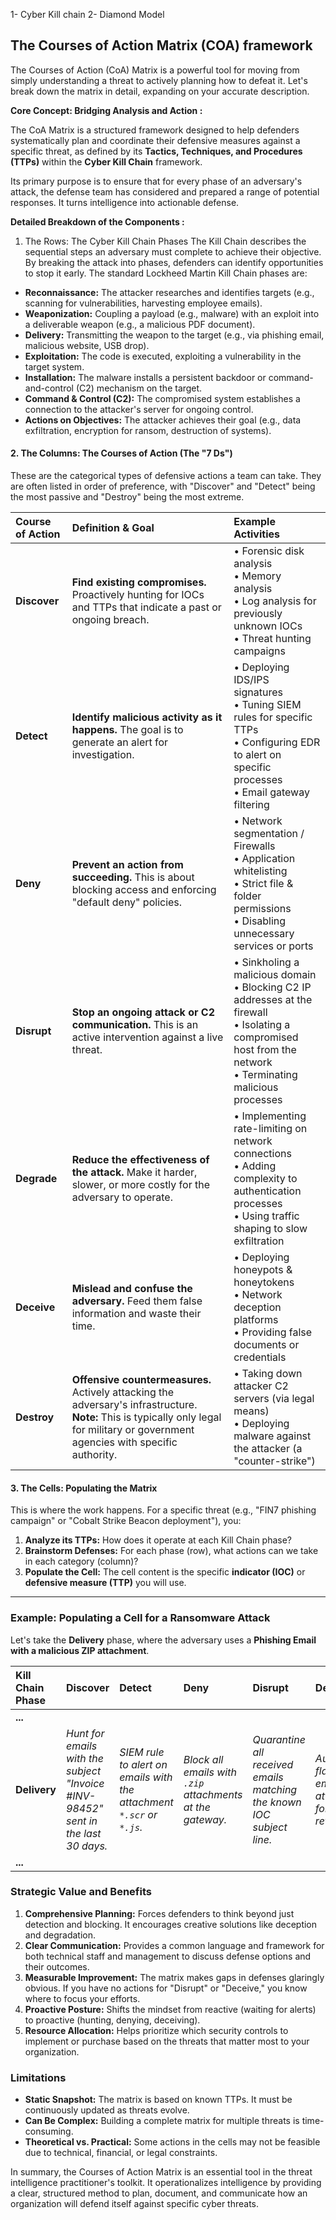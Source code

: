 1- Cyber Kill chain
2- Diamond Model

## The Courses of Action Matrix (COA) framework

The Courses of Action (CoA) Matrix is a powerful tool for moving from simply understanding a threat to actively planning how to defeat it.
Let's break down the matrix in detail, expanding on your accurate description.

**Core Concept: Bridging Analysis and Action :**

The CoA Matrix is a structured framework designed to help defenders systematically plan and coordinate their defensive measures against a specific threat, as defined by its **Tactics, Techniques, and Procedures (TTPs)** within the **Cyber Kill Chain** framework.

Its primary purpose is to ensure that for every phase of an adversary's attack, the defense team has considered and prepared a range of potential responses. It turns intelligence into actionable defense.


**Detailed Breakdown of the Components :**

 1. The Rows: The Cyber Kill Chain Phases
The Kill Chain describes the sequential steps an adversary must complete to achieve their objective. By breaking the attack into phases, defenders can identify opportunities to stop it early. The standard Lockheed Martin Kill Chain phases are:
*   **Reconnaissance:** The attacker researches and identifies targets (e.g., scanning for vulnerabilities, harvesting employee emails).
*   **Weaponization:** Coupling a payload (e.g., malware) with an exploit into a deliverable weapon (e.g., a malicious PDF document).
*   **Delivery:** Transmitting the weapon to the target (e.g., via phishing email, malicious website, USB drop).
*   **Exploitation:** The code is executed, exploiting a vulnerability in the target system.
*   **Installation:** The malware installs a persistent backdoor or command-and-control (C2) mechanism on the target.
*   **Command & Control (C2):** The compromised system establishes a connection to the attacker's server for ongoing control.
*   **Actions on Objectives:** The attacker achieves their goal (e.g., data exfiltration, encryption for ransom, destruction of systems).

#### 2. The Columns: The Courses of Action (The "7 Ds")
These are the categorical types of defensive actions a team can take. They are often listed in order of preference, with "Discover" and "Detect" being the most passive and "Destroy" being the most extreme.

| Course of Action | Definition & Goal                                                                                                                                                                     | Example Activities                                                                                                                                                    |
| :--------------- | :------------------------------------------------------------------------------------------------------------------------------------------------------------------------------------ | :-------------------------------------------------------------------------------------------------------------------------------------------------------------------- |
| **Discover**     | **Find existing compromises.** Proactively hunting for IOCs and TTPs that indicate a past or ongoing breach.                                                                          | • Forensic disk analysis<br>• Memory analysis<br>• Log analysis for previously unknown IOCs<br>• Threat hunting campaigns                                             |
| **Detect**       | **Identify malicious activity as it happens.** The goal is to generate an alert for investigation.                                                                                    | • Deploying IDS/IPS signatures<br>• Tuning SIEM rules for specific TTPs<br>• Configuring EDR to alert on specific processes<br>• Email gateway filtering              |
| **Deny**         | **Prevent an action from succeeding.** This is about blocking access and enforcing "default deny" policies.                                                                           | • Network segmentation / Firewalls<br>• Application whitelisting<br>• Strict file & folder permissions<br>• Disabling unnecessary services or ports                   |
| **Disrupt**      | **Stop an ongoing attack or C2 communication.** This is an active intervention against a live threat.                                                                                 | • Sinkholing a malicious domain<br>• Blocking C2 IP addresses at the firewall<br>• Isolating a compromised host from the network<br>• Terminating malicious processes |
| **Degrade**      | **Reduce the effectiveness of the attack.** Make it harder, slower, or more costly for the adversary to operate.                                                                      | • Implementing rate-limiting on network connections<br>• Adding complexity to authentication processes<br>• Using traffic shaping to slow exfiltration                |
| **Deceive**      | **Mislead and confuse the adversary.** Feed them false information and waste their time.                                                                                              | • Deploying honeypots & honeytokens<br>• Network deception platforms<br>• Providing false documents or credentials                                                    |
| **Destroy**      | **Offensive countermeasures.** Actively attacking the adversary's infrastructure. **Note:** This is typically only legal for military or government agencies with specific authority. | • Taking down attacker C2 servers (via legal means)<br>• Deploying malware against the attacker (a "counter-strike")                                                  |

#### 3. The Cells: Populating the Matrix
This is where the work happens. For a specific threat (e.g., "FIN7 phishing campaign" or "Cobalt Strike Beacon deployment"), you:
1.  **Analyze its TTPs:** How does it operate at each Kill Chain phase?
2.  **Brainstorm Defenses:** For each phase (row), what actions can we take in each category (column)?
3.  **Populate the Cell:** The cell content is the specific **indicator (IOC)** or **defensive measure (TTP)** you will use.

---

### Example: Populating a Cell for a Ransomware Attack

Let's take the **Delivery** phase, where the adversary uses a **Phishing Email with a malicious ZIP attachment**.

| Kill Chain Phase | **Discover** | **Detect** | **Deny** | **Disrupt** | **Degrade** | **Deceive** | **Destroy** |
| :--- | :--- | :--- | :--- | :--- | :--- | :--- | :--- |
| **...** | | | | | | | |
| **Delivery** | *Hunt for emails with the subject "Invoice #INV-98452" sent in the last 30 days.* | *SIEM rule to alert on emails with the attachment `*.scr` or `*.js`.* | *Block all emails with `.zip` attachments at the gateway.* | *Quarantine all received emails matching the known IOC subject line.* | *Automatically flag external emails with attachments for manual review.* | *Honeytoken email account to receive phishing attempts.* | *N/A (Not typically used by corporate defenders)* |
| **...** | | | | | | | |

### Strategic Value and Benefits

1.  **Comprehensive Planning:** Forces defenders to think beyond just detection and blocking. It encourages creative solutions like deception and degradation.
2.  **Clear Communication:** Provides a common language and framework for both technical staff and management to discuss defense options and their outcomes.
3.  **Measurable Improvement:** The matrix makes gaps in defenses glaringly obvious. If you have no actions for "Disrupt" or "Deceive," you know where to focus your efforts.
4.  **Proactive Posture:** Shifts the mindset from reactive (waiting for alerts) to proactive (hunting, denying, deceiving).
5.  **Resource Allocation:** Helps prioritize which security controls to implement or purchase based on the threats that matter most to your organization.

### Limitations

*   **Static Snapshot:** The matrix is based on known TTPs. It must be continuously updated as threats evolve.
*   **Can Be Complex:** Building a complete matrix for multiple threats is time-consuming.
*   **Theoretical vs. Practical:** Some actions in the cells may not be feasible due to technical, financial, or legal constraints.

In summary, the Courses of Action Matrix is an essential tool in the threat intelligence practitioner's toolkit. It operationalizes intelligence by providing a clear, structured method to plan, document, and communicate how an organization will defend itself against specific cyber threats.